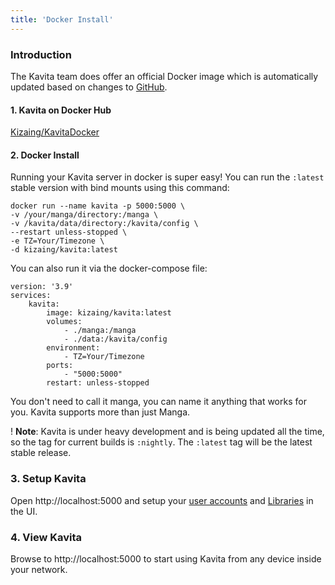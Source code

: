 ```yaml
---
title: 'Docker Install'
---
```


### Introduction

The Kavita team does offer an official Docker image which is automatically updated based on changes to [GitHub](https://github.com/Kareadita/Kavita).

#### 1. Kavita on Docker Hub

[Kizaing/KavitaDocker](https://hub.docker.com/r/kizaing/kavita)

#### 2. Docker Install


Running your Kavita server in docker is super easy! You can run the `:latest` stable version with bind mounts using this command:
```
docker run --name kavita -p 5000:5000 \
-v /your/manga/directory:/manga \
-v /kavita/data/directory:/kavita/config \
--restart unless-stopped \
-e TZ=Your/Timezone \
-d kizaing/kavita:latest
```
You can also run it via the docker-compose file:
```
version: '3.9'
services:
    kavita:
        image: kizaing/kavita:latest
        volumes:
            - ./manga:/manga
            - ./data:/kavita/config
        environment:
            - TZ=Your/Timezone
        ports:
            - "5000:5000"
        restart: unless-stopped
```
You don't need to call it manga, you can name it anything that works for you. Kavita supports more than just Manga.

!  **Note**: Kavita is under heavy development and is being updated all the time, so the tag for current builds is `:nightly`. The `:latest` tag will be the latest stable release.

### 3. Setup Kavita
Open http://localhost:5000 and setup your [user accounts](https://wiki.kavitareader.com/guides/user-management) and [Libraries](https://wiki.kavitareader.com/guides/adding-a-library) in the UI.

### 4. View Kavita

Browse to http://localhost:5000 to start using Kavita from any device inside your network.